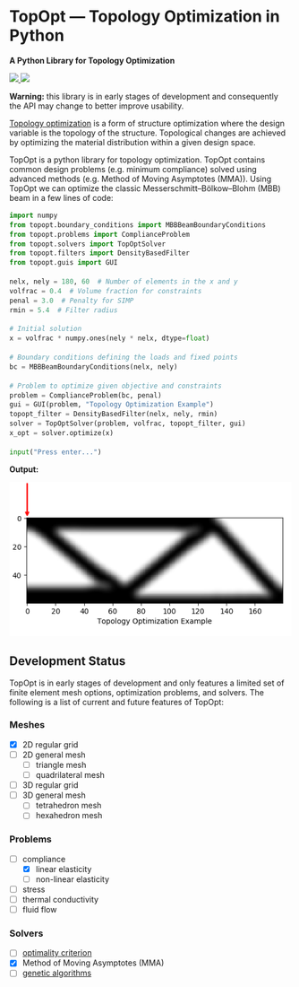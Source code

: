 # TopOpt — Topology Optimization in Python

**A Python Library for Topology Optimization**

<!-- <a href="https://pypi.org/project/topopt/">
    <img src="https://img.shields.io/pypi/v/topopt.svg?color=brightgreen&logo=python&logoColor=white">
</a> -->
<a href="https://travis-ci.com/zfergus/topopt">
    <img src="https://travis-ci.com/zfergus/topopt.svg?branch=master">
</a>
<a href="https://opensource.org/licenses/MIT">
    <img src="https://img.shields.io/github/license/zfergus/topopt.svg?color=blue">
</a>

**Warning:** this library is in early stages of development and consequently
the API may change to better improve usability.

[Topology optimization](https://en.wikipedia.org/wiki/Topology_optimization)
is a form of structure optimization where the design variable is the topology
of the structure. Topological changes are achieved by optimizing the material
distribution within a given design space.

TopOpt is a python library for topology optimization. TopOpt contains common
design problems (e.g. minimum compliance) solved using advanced methods
(e.g. Method of Moving Asymptotes (MMA)). Using TopOpt we can optimize the
classic Messerschmitt–Bölkow–Blohm (MBB) beam in a few lines of code:

```python
import numpy
from topopt.boundary_conditions import MBBBeamBoundaryConditions
from topopt.problems import ComplianceProblem
from topopt.solvers import TopOptSolver
from topopt.filters import DensityBasedFilter
from topopt.guis import GUI

nelx, nely = 180, 60  # Number of elements in the x and y
volfrac = 0.4  # Volume fraction for constraints
penal = 3.0  # Penalty for SIMP
rmin = 5.4  # Filter radius

# Initial solution
x = volfrac * numpy.ones(nely * nelx, dtype=float)

# Boundary conditions defining the loads and fixed points
bc = MBBBeamBoundaryConditions(nelx, nely)

# Problem to optimize given objective and constraints
problem = ComplianceProblem(bc, penal)
gui = GUI(problem, "Topology Optimization Example")
topopt_filter = DensityBasedFilter(nelx, nely, rmin)
solver = TopOptSolver(problem, volfrac, topopt_filter, gui)
x_opt = solver.optimize(x)

input("Press enter...")
```

**Output:**

<p align="center">
<img src="assets/imgs/mmb-beam-example.png">
</p>

## Development Status

TopOpt is in early stages of development and only features a limited set of
finite element mesh options, optimization problems, and solvers. The following
is a list of current and future features of TopOpt:

### Meshes
* [x] 2D regular grid
* [ ] 2D general mesh
    * [ ] triangle mesh
    * [ ] quadrilateral mesh
* [ ] 3D regular grid
* [ ] 3D general mesh
    * [ ] tetrahedron mesh
    * [ ] hexahedron mesh

### Problems
* [ ] compliance
    * [x] linear elasticity
    * [ ] non-linear elasticity
* [ ] stress
* [ ] thermal conductivity
* [ ] fluid flow

### Solvers
* [ ] [optimality criterion](https://en.wikipedia.org/wiki/Optimality_criterion)
* [x] Method of Moving Asymptotes (MMA)
* [ ]  [genetic algorithms](https://en.wikipedia.org/wiki/Genetic_algorithm)
